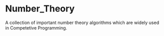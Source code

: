 # Number_Theory
A collection of important number theory algorithms which are widely used in Competetive Programming. 
